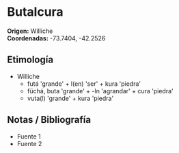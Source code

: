 # Butalcura

**Origen:** Williche  
**Coordenadas:** -73.7404, -42.2526

## Etimología
- Williche
    - futá 'grande' + l(en) 'ser' + kura 'piedra'
    - füchá, buta 'grande' + -ln 'agrandar' + cura 'piedra'
    - vuta(l) 'grande' + kura 'piedra'

## Notas / Bibliografía
- Fuente 1
- Fuente 2

